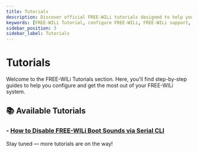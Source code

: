 ```yaml
---
title: Tutorials
description: Discover official FREE-WILi tutorials designed to help you configure, customize, and optimize your system. New step-by-step guides are added regularly—stay tuned!
keywords: [FREE-WILi Tutorial, configure FREE-WILi, FREE-WILi support, embedded system tutorials, FREE-WILi how-to, FREE-WILi resources]
sidebar_position: 3
sidebar_label: Tutorials
---
```


# Tutorials

Welcome to the FREE-WILi Tutorials section. Here, you'll find step-by-step guides to help you configure and get the most out of your FREE-WILi system.

## 📚 Available Tutorials

### - [How to Disable FREE-WILi Boot Sounds via Serial CLI](./how-to-disable-free-wili-boot-sounds-via-serial-cli/)

Stay tuned — more tutorials are on the way!